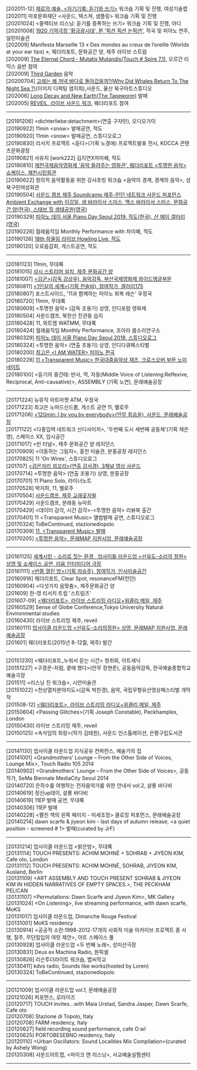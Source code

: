 [202011-12] [제로의 예술, <자기기록: 듣기와 쓰기>](https://0makes0.com/program/1/) 워크숍 기획 및 진행, 여성기술랩<br>
[202011] 마포문화재단 <사운드, 텍스쳐, 샘플링> 워크숍 기획 및 진행<br>
[20201024] <콜렉티브 리스닝: 듣기를 증폭하는 쓰기> 워크숍 기획 및 진행, 아디<br>
[20201008] [1920 기억극장 '황금광시대', 뮌 '픽션 픽션 논픽션'](http://ilmin.org/kr/exhibition/1920-memory-theater/), 작곡 및 피아노 연주, 일민미술관<br> 
[202009] Manifesta Marseille 13 « Des mondes au creux de l’oreille (Worlds at your ear tips) », 웨더리포트, 문화공간 양, 제주 라이브 스트림<br>
[202009] [The Eternal Chord - Mutatis Mutandis(Touch # Spire 7.1)](https://theeternalchord.bandcamp.com/album/mutatis-mutandis), 오르간 리믹스 음반 참여<br> 
[202009] [Third Garden](https://thirdgarden.space) 음악<br>
[20200704] [고래는 왜 저녁 바다로 돌아갔을까?(Why Did Whales Return To The Night Sea ?)](https://youtu.be/Swpcasw0EJ0)(이미지 디렉팅 염지희),사운드, 울산 북구아트스튜디오<br>
[202006] [Long Decay and New Earth(The Tapeworm)](http://www.tapeworm.org.uk/ttw129.html) 발매<br>
[202005] [REVEIL, 라이브 사운드 워크](https://www.youtube.com/watch?v=RrI8Ued0lYU&t=45s), 웨더리포트 참여<br> 

---

[20191206] &lt;dichterliebe:detachment&gt;(연출 구자민), 오디오가이<br>
[20190922] 11min &lt;snow&gt; 발매공연, 적도<br>
[20190920] 11min &lt;snow&gt; 발매공연, 스튜디오로그<br>
[20190830] 리서치 프로젝트 &lt;듣다&gt;(기획 노경애) 프로젝트발표 전시, KOCCA 콘텐츠문화광장<br>
[20190821] 사유지 [work222] 김지연X차미혜, 적도<br>
[20190810] [제천국제음악영화제 '음악 들려주는 영화관', 웨더리포트 &lt;투명한 음악&gt; 쇼케이스, 제천시민회관](http://www.jimff.org/kor/addon/10000001/page.asp?page_num=6843)<br>
[20190622] 창의적 음악활동을 위한 강사초빙 워크숍 &lt;음악의 경계, 경계의 음악&gt;, 성북구민여성회관<br>
[20190504] [사운드 캠프 제주 Soundcamp 제주-런던 네트워크 사운드 퍼포먼스 Ambient Exchange with 이강일, 샘 바라이서 스미스, 맥스 바라이서 스미스, 문화공간 양(한국), 스태브 힐 생태공원(영국)](https://vimeo.com/337064106)<br>
[20190329] [피아노 데이 서울 Piano Day Seoul 2019, 적도(한국), 산 메이 갤러리(영국)](https://vimeo.com/337064083)<br>
[20190226] 월례움직임 Monthly Performance with 차미혜, 적도<br>
[20190126] [18th 하울링 라이브 Howling Live, 적도](https://www.youtube.com/watch?v=1GwTAvup4IE)<br>
[20190120] 오로음감회, 게스트공연, 적도<br>

---

[20181123] 11min, 무대륙<br> 
[20181015] [상시 스트리머 설치, 제주 문화공간 양](http://locus.creacast.com:9001/jeju_georo.mp3)<br>
[20181007] [&lt;김군&gt;(감독 강상우), 음악감독, 부산국제영화제 와이드앵글부문](http://www.biff.kr/kor/html/archive/arc_history_tsearch.asp?mode=view&idx=36279&piff_code=2018)<br>
[20180811] [&lt;1인실의 세계&gt;(기획 전솔비), 참여작가, 갤러리175](https://neolook.com/archives/20180811c?fbclid=IwAR2bQb1CunMpSrJTwI0IbyYUBvwuIch5129CnX_M-jC8EXecaKuyj7qH6dU)<br>
[20180807] 포스트사이드, '11과 함께하는 피아노 회복 레슨' 우정국<br> 
[20180720] 11min, 무대륙<br> 
[20180609] &lt;투명한 음악&gt; (감독 조용기) 상영, 인디포럼 영화제<br> 
[20180504] 사운드캠프, 북한산 진관동 습지<br> 
[20180428] 11, 와트엠 WATMM, 무대륙<br>
[20180424] 월례움직임 Monthly Performance, 조아라 몸소리연구소<br>
[20180329] [피아노 데이 서울 Piano Day Seoul 2018, 스튜디오로그](https://www.youtube.com/watch?v=uuBhD1N63MU&list=PLxYdgrXFIuCIpNNcm7x8Y3V3g_nc-FqOD)<br>
[20180324] &lt;투명한 음악&gt; (연출 조용기) 상영, 인디다큐페스티벌<br> 
[20180200] [최고은 &lt;I AM WATER&gt; 피아노 편곡](https://www.youtube.com/watch?v=pwVXqpDAX-4)<br>
[20180228] [11 &lt;Transparent Music&gt; 한국대중음악상 재즈, 크로스오버 부문 노미네이트](http://koreanmusicawards.com/2018/portfolio_page/11transparent-music/)<br>
[20180100] &lt;듣기의 중간태: 반사, 역, 자동(Middle Voice of Listening:Reflexive, Reciprocal, Anti-causative)&gt;, ASSEMBLY (기획 노연), 문래예술공장<br> 
  
---

[20171224] 뉴뮤직 아트마켓 ATM, 우정국<br> 
[20171223] 최고은 노마드신드롬, 게스트 공연 11, 벨로주<br> 
[20171206] [&lt;120min: I by you by everybody&gt;(안무 최승윤), 사운드, 문래예술공장](https://www.youtube.com/watch?v=82fBHGToPk8)<br>
[20171122] &lt;다중입력 네트워크 신디사이저&gt;, '두번째 도시 세번째 공동체'(기획 채은영), 스페이스 XX, 임시공간<br> 
[20171017] &lt;빈 터널&gt;, 제주 문화공간 양 레지던스<br> 
[20170909] &lt;이동하는 그림자&gt;, 홍천 미술관, 분홍공장 레지던스<br>
[20170825] 11 'On Wires', 스튜디오로그<br>
[201707] [&lt;검은자리 꾀꼬리&gt;(연출 강서경), 3채널 영상 사운드](https://vimeo.com/249268363)<br>
[20170714] &lt;투명한 음악&gt; (연출 조용기) 상영, 분홍공장<br> 
[20170701] 11 Piano Solo, 라이너노트<br> 
[20170528] 박지하, 11, 벨로주<br> 
[20170504] [사운드캠프, 제주 교래곶자왈](https://vimeo.com/337178632)<br>
[20170429] 사운드캠프, 문래동 뉴마트<br> 
[20170429] &lt;데이터 감각, 시간 감각&gt;-&lt;투명한 음악&gt; 리뷰북 출간<br>
[20170401] 11 &lt;Transparent Music&gt; 앨범발매 공연, 스튜디오로그<br>
[20170324] ToBeContinued, stazionediopolo<br>
[20170309] [11, &lt;Transparent Music&gt; 발매](http://poclanos.com/station/transparent-music/)<br>
[20170205] [&lt;투명한 음악&gt;, 문래MAP 지원사업, 문래예술공장](https://www.facebook.com/events/583825365148154/)<br> 

---

[20161125] [세계시민 - 소리로 짓는 환경 , 업사이틀 라운드업 &lt;선유도-소리의 정원&gt; 상영 및 쇼케이스 공연, 리움 인터미디어 극장](https://ggcf.or.kr/pages/education/view.asp?MU_IDX=35&Edu_Idx=1755)<br> 
[20161111] [&lt;반쯤 열린 방&gt;(기획 차승주), 참여작가, 인사미술공간](https://www.artbava.com/exhibit/%EB%B0%98%EC%AF%A4-%EC%97%B4%EB%A6%B0-%EB%B0%A9-half-opened-door-%EA%B5%AC%EA%B2%A8%EA%B5%AC%ED%83%80%EA%B2%A868%EB%83%90728%EC%B9%B4/)<br>
[20160916] 웨더리포트, Clear Spot, resonanceFM(런던)<br>
[20160904] &lt;다섯가지 음맞춤&gt;, 제주문화공간 양<br>
[201609] 한-영 리서치 트립 '스트림즈'<br>
[201607-09] [&lt;웨더리포트&gt;, 라이브 스트리밍 라디오+위클리 메일, 제주](https://us11.campaign-archive.com/home/?u=2df8abd31ed93a75e3f1a9d74&id=0db8bf840f)<br>
[20160529] Sense of Globe Conference,Tokyo University Natural Environmental studies<br>
[20160430] 라이브 스트리밍 제주, reveil<br>
[20160111] [업사이클 라운드업 &lt;선유도-소리의정원&gt; 상영, 문래MAP 지원사업, 문래예술공장](https://vimeo.com/165497624)<br>
[201601] 웨더리포트(2015년 8-12월, 제주) 발간<br>

---

[20151230] &lt;웨더리포트_누워서 듣는 시간&gt; 청취회, 아트세닉<br>
[20151227] &lt;구경꾼-처럼, 곁에 했다&gt;(안무 장현준), 공동음악감독, 한국예술종합학교 예술극장<br>
[201511] &lt;리스닝 진 워크숍&gt;, 시안미술관<br>
[20151022] &lt;천상열차분야지도&gt;(감독 박찬경), 음악, 국립무형유산영상페스티벌 개막작<br>
[201508-12] [&lt;웨더리포트&gt;, 라이브 스트리밍 라디오+위클리 메일, 제주](https://us11.campaign-archive.com/home/?u=2df8abd31ed93a75e3f1a9d74&id=0db8bf840f)<br>
[20150604] &lt;Passing Glitches&gt;(기획 Joseph Constable), Peckhamplex, London<br>
[20150430] 라이브 스트리밍 제주, reveil<br>
[20150125] &lt;속삭임의 회랑&gt;(작가 김태원), 사운드 인스톨레이션, 은평구립도서관<br>

---

[20141130] 업사이클 라운드업 지식공유 컨퍼런스, 예술가의 집<br>
[20141001] &lt;Grandmothers’ Lounge – From the Other Side of Voices, Lounge Mix&gt;, Touch Radio 105 2014<br>
[20140902] &lt;Grandmothers’ Lounge – From the Other Side of Voices&gt;, 공동작가, SeMa Biennale MediaCity Seoul 2014<br>
[20140720] 은하수를 여행하는 전자음악가를 위한 안내서 vol.2, 살롱 바다비<br>
[20140619] 정신up데이, 살롱 바다비<br>
[20140619] 11EP 발매 공연, 무대륙<br>
[20140306] 11EP 발매<br>
[20140228] &lt;펼친 책의 왼쪽 페이지 - 미세조정&gt; 클로징 퍼포먼스, 문래예술공장<br>
[20140214] dawn scarfe & jiyeon kim - last days of autumn release, &lt;a quiet position - screened # 1&gt; 발매(curated by JrF)<br>

---

[20131214] 업사이클 라운드업 &lt;밝은밤&gt;, 무대륙<br>
[20131114] TOUCH PRESENTS: ACHIM MOHNÉ + SOHRAB + JIYEON KIM, Cafe oto, London<br>
[20131112] TOUCH PRESENTS: ACHIM MOHNÉ, SOHRAB, JIYEON KIM, Ausland, Berlin<br>
[20131109] &lt;ART ASSEMBLY AND TOUCH PRESENT SOHRAB & JIYEON KIM IN HIDDEN NARRATIVES OF EMPTY SPACES.&gt;, THE PECKHAM PELICAN<br>
[20131107] &lt;Permutations: Dawn Scarfe and Jiyeon Kim&gt;, MK Gallery<br>
[20131024] &lt;On Listening&gt;, live streaming performance, with dawn scarfe, MoKS<br>
[20131017] 업사이클 라운드업, Dimanche Rouge Festival<br>
[20131001] MoKS residency<br>
[20130914] &lt;공공적 소란:1998-2012-17개의 사회적 미술 아카이브 프로젝트 중 서행, 질주, 무단침입의 여럿 제안&gt;, 아트 스페이스 풀<br>
[20130928] 업사이클 라운드업 &lt;두 번째 노래&gt;, 성미산극장<br>
[20130831] Deus ex Machina Radio, 원픽셀<br>
[20130826] 리슨투더라이트 워크숍, 볍씨학교<br>
[20130411] kdvs radio, Sounds like works(hosted by Loren)<br>
[20130324] ToBeContinued, stazionediopolo<br>

---

[20121009] 업사이클 라운드업 vol.1, 문례예술공장<br>
[20121026] 퍼포먼스, 로라이즈<br>
[20120717] TOUCH invites...with Maia Urstad, Sandra Jasper, Dawn Scarfe, Cafe oto<br>
[20120708] Stazione di Topolo, Italy<br>
[20120708] FARM residency, Italy<br>
[20120627] field recording sound performance, cafe O:wl<br>
[20120625] PORTOBESEBNO residency, Italy<br>
[20120110] &lt;Urban Oscillators: Sound Localities Mix Compilation&gt;(curated by Ashely Wong)<br>
[20120308] 사운드아트랩, &lt;마이크 앤 리스닝&gt;, 서교예술실험센터<br> 






---



